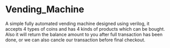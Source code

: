 # Vending_Machine

A simple fully automated vending machine designed using verilog, it accepts 4 types of coins and has 4 kinds of products which can be bought.
Also it will return the balance amount to you after full transaction has been done, or we can also cancle our transaction before final checkout.
